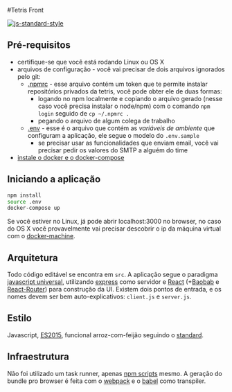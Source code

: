 #Tetris Front

[![js-standard-style](https://img.shields.io/badge/code%20style-standard-brightgreen.svg)](http://standardjs.com/)

## Pré-requisitos

- certifique-se que você está rodando Linux ou OS X
- arquivos de configuração - você vai precisar de dois arquivos ignorados pelo git:
    - [.npmrc](https://www.npmjs.com/private-modules#logging-in) - esse arquivo contém um token que te permite instalar repositórios privados da tetris, você pode obter ele de duas formas:
        - logando no npm localmente e copiando o arquivo gerado (nesse caso você precisa instalar o node/npm) com o comando `npm login` seguido de `cp ~/.npmrc .`
        - pegando o arquivo de algum colega de trabalho
    - [.env](https://github.com/motdotla/dotenv) - esse é o arquivo que contém as _variáveis de ambiente_ que configuram a aplicação, ele segue o modelo do `.env.sample` 
        - se precisar usar as funcionalidades que enviam email, você vai precisar pedir os valores do SMTP a alguém do time
- [instale o docker e o docker-compose](https://docs.docker.com/)

## Iniciando a aplicação

```sh
npm install
source .env
docker-compose up
```

Se você estiver no Linux, já pode abrir localhost:3000 no browser, no caso do OS X você provavelmente vai precisar descobrir o ip da máquina virtual com o [docker-machine](https://docs.docker.com/machine/get-started/).

## Arquitetura

Todo código editável se encontra em `src`. A aplicação segue o paradigma [javascript universal](https://strongloop.com/strongblog/the-foundations-of-universal-or-isomorphic-javascript/), utilizando [express](http://expressjs.com/) como servidor e [React](https://facebook.github.io/react) (+[Baobab](http://npmjs.com/baobab) e [React-Router](http://npmjs.com/react-router)) para construção da UI. Existem dois pontos de entrada, e os nomes devem ser bem auto-explicativos: `client.js` e `server.js`.

## Estilo

Javascript, [ES2015](https://babeljs.io/docs/learn-es2015/), funcional arroz-com-feijão seguindo o [standard](http://standardjs.com/). 

## Infraestrutura

Não foi utilizado um task runner, apenas [npm scripts](http://substack.net/task_automation_with_npm_run) mesmo. A geração do bundle pro browser é feita com o [webpack](http://www.christianalfoni.com/articles/2015_10_01_Taking-the-next-step-with-react-and-webpack) e o [babel](http://babeljs.io/) como transpiler.